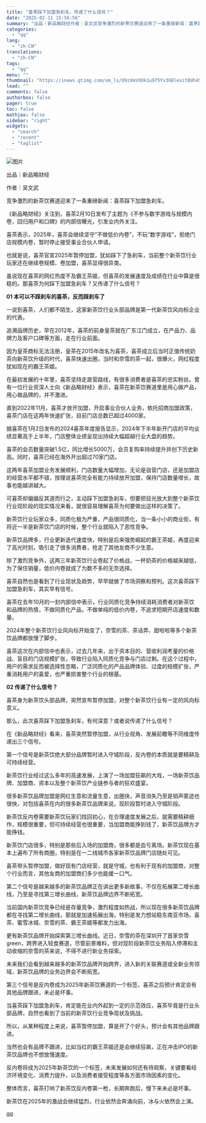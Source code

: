 ```yaml
---
title: "喜茶踩下加盟急刹车，传递了什么信号？"
date: "2025-02-11 15:56:56"
summary: "出品｜新品略财经作者｜吴文武竞争激烈的新茶饮赛道迎来了一条重磅新闻：喜茶踩下加盟急刹车。《新品略财经..."
categories:
  - "qq"
lang:
  - "zh-CN"
translations:
  - "zh-CN"
tags:
  - "qq"
menu: ""
thumbnail: "https://inews.gtimg.com/om_ls/O9zXmVXOk1u975Yv3GBlexitBUh4Sz7zW1mdUbWiSBXPsAA_640360/0"
lead: ""
comments: false
authorbox: false
pager: true
toc: false
mathjax: false
sidebar: "right"
widgets:
  - "search"
  - "recent"
  - "taglist"
---
```


![图片](http://inews.gtimg.com/newsapp_bt/0/14183213827/641)

出品｜新品略财经

作者｜吴文武

竞争激烈的新茶饮赛道迎来了一条重磅新闻：喜茶踩下加盟急刹车。

《新品略财经》关注到，喜茶2月10日发布了主题为《不参与数字游戏与规模内卷，回归用户和口碑》的内部信曝光，引发业内外关注。

喜茶表示，2025年，喜茶会继续坚守“不做低价内卷”，不玩“数字游戏”，拒绝门店规模内卷，暂时停止接受事业合伙人申请。

也就是说，喜茶官宣2025年暂停加盟，犹如踩下了急刹车，当前整个新茶饮行业玩家还在继续卷规模、卷加盟，喜茶显得很异类。

虽说现在喜茶的网红热度不及霸王茶姬，但喜茶的发展速度及成绩在行业中算是很稳的。那喜茶为何踩下加盟急刹车？又传递了什么信号？

**01 本可以不踩刹车的喜茶，反而踩刹车了**

一说到喜茶，人们都不陌生，这家新茶饮行业头部品牌是第一代新茶饮风向标企业的代表。

追溯品牌历史，早在2012年，喜茶的前身皇茶就在广东江门成立，在产品力、品牌力及客户口碑等方面，走在行业前面。

因为皇茶商标无法注册，皇茶在2015年改名为喜茶，喜茶成立后当时正值传统奶茶向新茶饮升级的时代，喜茶快速出圈，当时和奈雪的茶一起，很爆火，网红程度犹如现在的霸王茶姬。

在最初发展的十年里，喜茶坚持走直营路线，有很多消费者是喜茶的忠实粉丝。曾有一位行业资深人士向《新品略财经》表示，喜茶在新茶饮赛道里是用心做产品，用心做品牌的，并不激进。

直到2022年11月，喜茶才放开加盟，开启事业合伙人业务，依托招商加盟政策，喜茶门店在这两年快速扩张，目前门店总数已超过4000家。

据喜茶在1月2日发布的2024喜茶年度报告显示，2024年下半年新开门店的平均业绩显著高于上半年，门店整体业绩呈现出持续大幅超越行业大盘的趋势。

喜茶的会员数量突破1.5亿，同比增长5000万，会员复购率持续提升并创下历史新高。同时，喜茶已经在海外开出超过70家门店。

这两年喜茶加盟业务发展顺利，门店数量大幅增加，无论是自营门店，还是加盟店的经营水平都不错，按理说喜茶完全有能力持续放开加盟，保持门店数量增长，故事也能越讲越大。

可喜茶却偏偏反其道而行之，主动踩下加盟急刹车，但要把目光放大到整个新茶饮行业现阶段的现实情况来看，就很容易理解喜茶为何要做出这样的决策了。

新茶饮行业玩家众多，同质化极为严重，产品很同质化，当一条小小的商业街，有将近一半是新茶饮门店的时候，整个行业就陷入了恶性竞争。

新茶饮品牌多，行业更新迭代速度快，特别是后来强势崛起的霸王茶姬，再度迎来了高光时刻，吸引走了很多消费者，抢走了其他友商不少生意。

除了激烈竞争外，这两三年新茶饮行业卷起了价格战，一杯奶茶的价格越来越低，为了保住销量，低价内卷就成了为数不多的无奈选择。

喜茶自然也是看到了行业现状及趋势，早早就做了市场洞察和预判。这次喜茶踩下加盟急刹车，其实早有信号。

喜茶在去年10月的一封内部信中表示，行业同质化竞争持续消耗消费者对新茶饮和品牌的热情，不做同质化产品，不做单纯的低价内卷，不追求短期开店速度和数量。

2024年整个新茶饮行业风向标开始变了，奈雪的茶、茶话弄、甜啦啦等多个新茶饮品牌都放慢了脚步。

喜茶这次在内部信中也表示，过去几年来，出于资本目的、营收利润考量的价格战、盲目的门店规模扩张，导致行业陷入同质化竞争与门店过剩。在这个过程中，用户的需求反而被选择性忽略，广泛同质化的产品品牌体验、过度的规模扩张，严重消耗用户的喜爱，也严重损害整个行业的根基。

**02 传递了什么信号？**

喜茶身为新茶饮头部品牌，突然宣布暂停加盟，对整个新茶饮行业有一定的风向标意义。

那么，此次喜茶踩下加盟急刹车，有何深意？或者说传递了什么信号？

在《新品略财经》看来，喜茶突然暂停加盟，从行业视角、发展前瞻等不同维度传递出三个信号。

第一个信号是新茶饮绝大部分品牌暂时进入守城阶段，反内卷的本质就是要精耕及可持续经营。

新茶饮行业经过这么多年的高速发展，上演了一场加盟狂飙的大戏，一场新茶饮品牌、加盟商、资本以及整个新茶饮产业链参与者的狂欢盛宴。

很多新茶饮品牌加盟是网红生意和流量生意，出圈快，声音消失乃至是销声匿迹也很快，对包括喜茶在内的很多新茶饮品牌来说，现阶段暂时进入守城阶段。

新茶饮反内卷需要新茶饮玩家们找回初心，在合理速度发展之后，就需要精耕细作，规模很重要，但可持续经营也很重要，当加盟商能挣到钱了，新茶饮品牌方才能挣钱。

新茶饮门店很多，特别是那些后入场的加盟商，很多都是血亏离场。新茶饮现在基本上遍布了所有商圈，特别是在一二线城市各家新茶饮品牌门店随处可见。

喜茶带头暂停加盟，做好现有门店经营，就是守城，也有利于现有的加盟商，对整个行业而言，其他友商的加盟商们多少也能缓一口气。

第二个信号是越来越多的新茶饮品牌正在讲出更多新故事，不仅在拓展第二增长曲线，乃至是寻找第三增长曲线，新茶饮品牌边界不断拓宽。

当前国内新茶饮竞争已经是存量竞争，激烈程度如热战，所以现在很多新茶饮品牌都在寻找第二增长曲线，那就是加速拓展出海，特别是发力想站稳东南亚市场，喜茶、蜜雪冰城、奈雪的茶、霸王茶姬等都发力出海。

更有新茶饮品牌开始探索第三增长曲线。近日，奈雪的茶在深圳开了首家奈雪green，跨界进入轻食赛道，尽管前景难料，但对现阶段新茶饮业务陷入停滞和主动收缩的奈雪的茶来说，不得不进行新业务探索。

未来我们会看到越来越多的新茶饮品牌开始跨界，进入新的关联赛道或全新业务领域，新茶饮品牌的业务边界会不断拓宽。

第三个信号是反内卷成为2025年新茶饮赛道的一个标签，喜茶之后预计肯定会有其他品牌跟进，未必是坏事。

当喜茶踩下加盟急刹车，肯定能在业内外起到一定的示范效应，喜茶毕竟是行业头部品牌，自然也看到了当前的新茶饮行业竞争现状及挑战。

所以，从某种程度上来说，喜茶暂停加盟，算是开了个好头，预计会有其他品牌跟进。

当然也会有品牌不跟进，比如当红的霸王茶姬还是会继续狂飙，正在冲击IPO的新茶饮品牌也不想放慢速度。

反内卷将成为2025年新茶饮的一个标签，未来发展如何还有待观察，关键要看经济环境变化、消费力提升，以及消费者接受程度等各方面市场因素的变化。

整体而言，喜茶打响了新茶饮反内卷第一枪，长期奔跑后，慢下来未必是坏事。

新茶饮在2025年的激战会继续猛烈，行业依然会奔涌向前，冰与火依然会上演。

[qq](https://new.qq.com/rain/a/20250211A05QCZ00)
